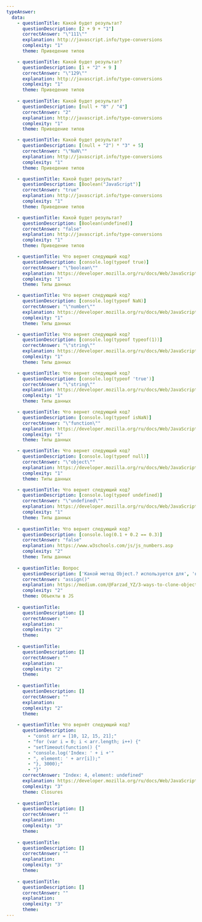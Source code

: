 ```yaml
---
typeAnswer:
  data: 
    - questionTitle: Какой будет результат?
      questionDescription: [2 + 9 + "1"]
      correctAnswer: "\"111\""
      explanation: http://javascript.info/type-conversions
      complexity: "1"
      theme: Приведение типов

    - questionTitle: Какой будет результат?
      questionDescription: [1 + "2" + 9 ]
      correctAnswer: "\"129\""
      explanation: http://javascript.info/type-conversions
      complexity: "1"
      theme: Приведение типов
      
    - questionTitle: Какой будет результат?
      questionDescription: [null + "8" / "4"]
      correctAnswer: "2"
      explanation: http://javascript.info/type-conversions
      complexity: "1"
      theme: Приведение типов

    - questionTitle: Какой будет результат?
      questionDescription: [(null + "2") * "3" + 5]
      correctAnswer: "\"NaN\""
      explanation: http://javascript.info/type-conversions
      complexity: "1"
      theme: Приведение типов

    - questionTitle: Какой будет результат?
      questionDescription: [Boolean("JavaScript")]
      correctAnswer: "true"
      explanation: http://javascript.info/type-conversions
      complexity: "1"
      theme: Приведение типов

    - questionTitle: Какой будет результат?
      questionDescription: [Boolean(undefined)]
      correctAnswer: "false"
      explanation: http://javascript.info/type-conversions
      complexity: "1"
      theme: Приведение типов

    - questionTitle: Что вернет следующий код?
      questionDescription: [console.log(typeof true)]
      correctAnswer: "\"boolean\""
      explanation: https://developer.mozilla.org/ru/docs/Web/JavaScript/Reference/Operators/typeof
      complexity: "1"
      theme: Типы данных

    - questionTitle: Что вернет следующий код?
      questionDescription: [console.log(typeof NaN)]
      correctAnswer: "\"number\""
      explanation: https://developer.mozilla.org/ru/docs/Web/JavaScript/Reference/Operators/typeof
      complexity: "1"
      theme: Типы данных

    - questionTitle: Что вернет следующий код?
      questionDescription: [console.log(typeof typeof(1))]
      correctAnswer: "\"string\""
      explanation: https://developer.mozilla.org/ru/docs/Web/JavaScript/Reference/Operators/typeof
      complexity: "1"
      theme: Типы данных

    - questionTitle: Что вернет следующий код?
      questionDescription: [console.log(typeof 'true')]
      correctAnswer: "\"string\""
      explanation: https://developer.mozilla.org/ru/docs/Web/JavaScript/Reference/Operators/typeof
      complexity: "1"  
      theme: Типы данных

    - questionTitle: Что вернет следующий код?
      questionDescription: [console.log(typeof isNaN)]
      correctAnswer: "\"function\""
      explanation: https://developer.mozilla.org/ru/docs/Web/JavaScript/Reference/Operators/typeof
      complexity: "1"
      theme: Типы данных

    - questionTitle: Что вернет следующий код?
      questionDescription: [console.log(typeof null)]
      correctAnswer: "\"object\""
      explanation: https://developer.mozilla.org/ru/docs/Web/JavaScript/Reference/Operators/typeof
      complexity: "1"
      theme: Типы данных

    - questionTitle: Что вернет следующий код?
      questionDescription: [console.log(typeof undefined)]
      correctAnswer: "\"undefined\""
      explanation: https://developer.mozilla.org/ru/docs/Web/JavaScript/Reference/Operators/typeof
      complexity: "1"
      theme: Типы данных
      
    - questionTitle: Что вернет следующий код?
      questionDescription: [console.log(0.1 + 0.2 == 0.3)]
      correctAnswer: "false"
      explanation: https://www.w3schools.com/js/js_numbers.asp
      complexity: "2"
      theme: Типы данных
      
    - questionTitle: Вопрос
      questionDescription: ['Какой метод Object.? используется для', 'клонирования объектов?']
      correctAnswer: "assign()"
      explanation: https://medium.com/@Farzad_YZ/3-ways-to-clone-objects-in-javascript-f752d148054d
      complexity: "2"
      theme: Объекты в JS
      
    - questionTitle: 
      questionDescription: []
      correctAnswer: ""
      explanation: 
      complexity: "2"
      theme: 
      
    - questionTitle: 
      questionDescription: []
      correctAnswer: ""
      explanation: 
      complexity: "2"
      theme: 
      
    - questionTitle: 
      questionDescription: []
      correctAnswer: ""
      explanation: 
      complexity: "2"
      theme: 
     
    - questionTitle: Что вернёт следующий код?
      questionDescription:
        - "const arr = [10, 12, 15, 21];"
        - "for (var i = 0; i < arr.length; i++) {"
        - "setTimeout(function() {"
        - "console.log('Index: ' + i +'"
        - ", element: ' + arr[i]);"
        - "}, 3000);"
        - "}"
      correctAnswer: "Index: 4, element: undefined"
      explanation: https://developer.mozilla.org/ru/docs/Web/JavaScript/Closures
      complexity: "3"
      theme: Closures
      
    - questionTitle: 
      questionDescription: []
      correctAnswer: ""
      explanation: 
      complexity: "3"
      theme: 
      
    - questionTitle: 
      questionDescription: []
      correctAnswer: ""
      explanation: 
      complexity: "3"
      theme: 
      
    - questionTitle: 
      questionDescription: []
      correctAnswer: ""
      explanation: 
      complexity: "3"
      theme:  
---
```

